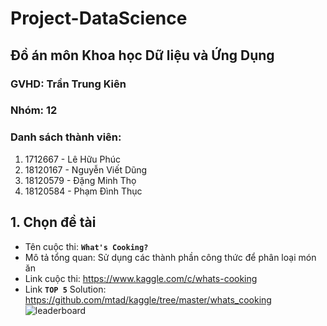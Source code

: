 # Project-DataScience
## Đồ án môn Khoa học Dữ liệu và Ứng Dụng
### GVHD: Trần Trung Kiên
### Nhóm: 12
### Danh sách thành viên:
  1. 1712667 - Lê Hữu Phúc
  2. 18120167 - Nguyễn Viết Dũng
  3. 18120579 - Đặng Minh Thọ
  4. 18120584 - Phạm Đình Thục
## 1. Chọn đề tài
- Tên cuộc thi: **`What's Cooking?`**
- Mô tả tổng quan: Sử dụng các thành phần công thức để phân loại món ăn
- Link cuộc thi: https://www.kaggle.com/c/whats-cooking
- Link **`TOP 5`** Solution: https://github.com/mtad/kaggle/tree/master/whats_cooking
![leaderboard](https://user-images.githubusercontent.com/76215500/136313820-3792dd59-aa00-45bf-9c6d-f76a96f8ddad.png)




